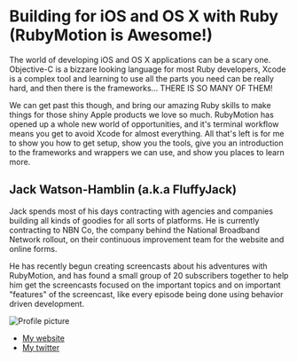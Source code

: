 # Building for iOS and OS X with Ruby (RubyMotion is Awesome!)

The world of developing iOS and OS X applications can be a scary one. Objective-C is a bizzare looking language for most Ruby developers, Xcode is a complex tool and learning to use all the parts you need can be really hard, and then there is the frameworks... THERE IS SO MANY OF THEM!

We can get past this though, and bring our amazing Ruby skills to make things for those shiny Apple products we love so much. RubyMotion has opened up a whole new world of opportunities, and it's terminal workflow means you get to avoid Xcode for almost everything. All that's left is for me to show you how to get setup, show you the tools, give you an introduction to the frameworks and wrappers we can use, and show you places to learn more.

## Jack Watson-Hamblin (a.k.a FluffyJack)

Jack spends most of his days contracting with agencies and companies building all kinds of goodies for all sorts of platforms. He is currently contracting to NBN Co, the company behind the National Broadband Network rollout, on their continuous improvement team for the website and online forms.

He has recently begun creating screencasts about his adventures with RubyMotion, and has found a small group of 20 subscribers together to help him get the screencasts focused on the important topics and on important "features" of the screencast, like every episode being done using behavior driven development.

![Profile picture](https://raw.github.com/FluffyJack/rubyconfau-2014-cfp/master/talk-jack_watson_hamblin-building_for_ios_and_osx_with_ruby_rubymotion_is_awesome/profile_picture.jpg)

- [My website](http://www.fluffyjack.com)
- [My twitter](https://twitter.com/FluffyJack)
